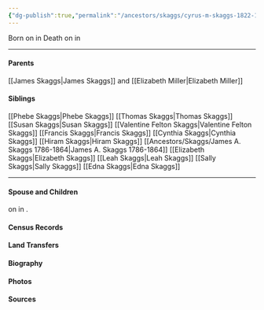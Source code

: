 ```yaml
---
{"dg-publish":true,"permalink":"/ancestors/skaggs/cyrus-m-skaggs-1822-1899/","tags":["Cyrus-Skaggs"]}
---
```


Born on  <!-- link to date --> in <!-- link to place -->
Death on <!-- link to date --> in <!-- link to place -->

---
#### Parents

[[James Skaggs\|James Skaggs]] and [[Elizabeth Miller\|Elizabeth Miller]]
#### Siblings
[[Phebe Skaggs\|Phebe Skaggs]]
[[Thomas Skaggs\|Thomas Skaggs]]
[[Susan Skaggs\|Susan Skaggs]]
[[Valentine Felton Skaggs\|Valentine Felton Skaggs]]
[[Francis Skaggs\|Francis Skaggs]]
[[Cynthia Skaggs\|Cynthia Skaggs]]
[[Hiram Skaggs\|Hiram Skaggs]]
[[Ancestors/Skaggs/James A. Skaggs 1786-1864\|James A. Skaggs 1786-1864]]
[[Elizabeth Skaggs\|Elizabeth Skaggs]]
[[Leah Skaggs\|Leah Skaggs]]
[[Sally Skaggs\|Sally Skaggs]]
[[Edna Skaggs\|Edna Skaggs]]

---
#### Spouse and Children
<!-- Link to spouse --> on <!-- link to date --> in <!-- link to place -->.
<!-- Link to child -->

#### Census Records

#### Land Transfers

#### Biography

#### Photos

#### Sources

